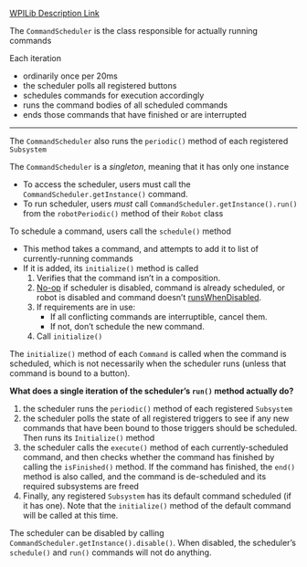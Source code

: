 [WPILib Description Link](https://docs.wpilib.org/en/stable/docs/software/commandbased/command-scheduler.html)

The `CommandScheduler` is the class responsible for actually running commands

Each iteration
- ordinarily once per 20ms
- the scheduler polls all registered buttons
- schedules commands for execution accordingly
- runs the command bodies of all scheduled commands
- ends those commands that have finished or are interrupted
---

The `CommandScheduler` also runs the `periodic()` method of each registered `Subsystem`

The `CommandScheduler` is a _singleton_, meaning that it has only one instance
- To access the scheduler, users must call the `CommandScheduler.getInstance()` command.
- To run scheduler, users _must_ call `CommandScheduler.getInstance().run()` from the `robotPeriodic()` method of their `Robot` class

To schedule a command, users call the `schedule()` method
- This method takes a command, and attempts to add it to list of currently-running commands
- If it is added, its `initialize()` method is called
	1. Verifies that the command isn’t in a composition.
	2. [No-op](https://docs.wpilib.org/en/stable/docs/software/frc-glossary.html#term-no-op) if scheduler is disabled, command is already scheduled, or robot is disabled and command doesn’t [runsWhenDisabled](https://docs.wpilib.org/en/stable/docs/software/commandbased/commands.html#runswhendisabled).
	3. If requirements are in use:
	    - If all conflicting commands are interruptible, cancel them.
	    - If not, don’t schedule the new command.
	4. Call `initialize()`

The `initialize()` method of each `Command` is called when the command is scheduled, which is not necessarily when the scheduler runs (unless that command is bound to a button).

**What does a single iteration of the scheduler’s `run()` method actually do?**
1. the scheduler runs the `periodic()` method of each registered `Subsystem`
2. the scheduler polls the state of all registered triggers to see if any new commands that have been bound to those triggers should be scheduled. Then runs its `Initialize()` method
3. the scheduler calls the `execute()` method of each currently-scheduled command, and then checks whether the command has finished by calling the `isFinished()` method. If the command has finished, the `end()` method is also called, and the command is de-scheduled and its required subsystems are freed
4. Finally, any registered `Subsystem` has its default command scheduled (if it has one). Note that the `initialize()` method of the default command will be called at this time.


The scheduler can be disabled by calling `CommandScheduler.getInstance().disable()`. When disabled, the scheduler’s `schedule()` and `run()` commands will not do anything.



